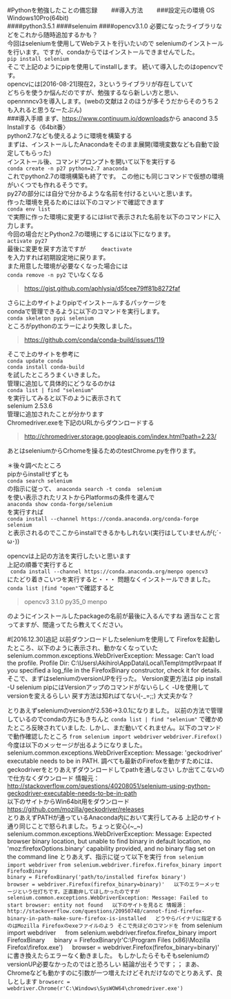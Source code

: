 #Pythonを勉強したことの備忘録　　
##導入方法　　
###設定元の環境
OS　Windows10Pro(64bit)  
####python3.5.1
####selenuim
####opencv3.1.0 
必要になったライブラリなどをこれから随時追加するかも？  
今回はseleniumを使用してWebテストを行いたいので
seleniumのインストールを行います。ですが、condaからではインストールできませんでした。  
`pip install selenium`  
そこで上記のようにpipを使用してinstallします。
続いて導入したのはopencvです。  
opencvには[2016-08-21]現在2，3というライブラリが存在していて  
どちらを使うか悩んだのですが、勉強するなら新しい方と思い、  
opennnncv3を導入します。(webの文献は２のほうが多そうだからそのうち２も入れると思うなーたぶん)  
###導入手順
 まず、<https://www.continuum.io/downloads>から
 anacond 3.5 Installする〈64bit番〉  
python2.7なども使えるように環境を構築する  
まずは、インストールしたAnacondaをそのまま展開(環境変数なども自動で設定してもらった)  
 インストール後、コマンドプロンプトを開いて以下を実行する  
 `conda create -n p27 python=2.7 anaconda`  
 これでpython2.7の環境構築も終了です。 
 この他にも同じコマンドで仮想の環境がいくつでも作れるそうです。  
 py27の部分には自分で分かるような名前を付けるといいと思います。  
 作った環境を見るためには以下のコマンドで確認できます  
`conda env list`  
で実際に作った環境に変更するにはlistで表示された名前を以下のコマンドに入力します。  
今回の場合だとPython2.7の環境にするには以下になります。  
`activate py27`  
最後に変更を戻す方法ですが  　　
`deactivate`  
を入力すれば初期設定地に戻ります。  
また用意した環境が必要なくなった場合には  
`conda remove -n py2`
でいなくなる    
>https://gist.github.com/aphlysia/d5fcee79ff81b8272faf   

さらに上のサイトよりpipでインストールするパッケージを  
condaで管理できるように以下のコマンドを実行します。  
`conda skeleton pypi selenium`  
ところがpythonのエラーにより失敗しました。  
>https://github.com/conda/conda-build/issues/119   

そこで上のサイトを参考に  
`conda update conda`  
`conda install conda-build`  
を試したところうまくいきました。  
管理に追加して具体的にどうなるのかは  
 `conda list | find "selenium"`  
 を実行してみると以下のように表示されて  
 selenium                  2.53.6                    <pip>  
管理に追加されたことが分かります  
Chromedriver.exeを下記のURLからダウンロードする
>http://chromedriver.storage.googleapis.com/index.html?path=2.23/

あとはseleniumからCrhomeを操るためのtestChrome.pyを作ります。  

＊後々調べたところ  
pipからinstallせずとも  
`conda search selenium`  
の指示に従って、
`anaconda search -t conda  selenium`  
を使い表示されたリストからPlatformsの条件を選んで  
`anaconda show conda-forge/selenium`  
を実行すれば  
`conda install --channel https://conda.anaconda.org/conda-forge selenium`  
と表示されるのでここからinstallできるかもしれない(実行はしていませんが(;´･ω･))  

opencvは上記の方法を実行したいと思います  
上記の順番で実行すると  
` conda install --channel https://conda.anaconda.org/menpo opencv3`  
にたどり着きこいつを実行すると・・・
問題なくインストールできました。
`conda list |find "open"`で確認すると
>opencv3                   3.1.0                    py35_0    menpo

のようにインストールしたpackageの名前が最後に入るんですね
適当なこと言ってますが、間違ってたら教えてください。


#[2016.12.30]追記
以前ダウンロードしたseleniumを使用して
Firefoxを起動したところ、以下のように表示され、動かなくなっていた
selenium.common.exceptions.WebDriverException: Message: Can't load the profile. Profile Dir: C:\Users\Akihiro\AppData\Local\Temp\tmpt9vrpaat If you specified a log_file in the FirefoxBinary constructor, check it for details.
そこで、まずはseleniumのversionUPを行った。
Version変更方法は
pip install -U selenium
pipにはVersionアップのコマンドがないらしく
-Uを使用してversionを変えるらしい
戻す方法は知ればてない(-_=;;)
大丈夫かな？

とりあえずseleniumのversionが2.536→3.0.1になりました。
以前の方法で管理しているのでcondaの方にもきちんと
`conda list | find "selenium"` 
で確かめたところ反映されていました.
しかし、まだ動いてくれません。以下のコマンドで動作確認したところ
`from selenium import webdriver`
`webdriver.Firefox()`
今度は以下のメッセージが出るようになりました。
selenium.common.exceptions.WebDriverException: Message: 'geckodriver' executable needs to be in PATH.
調べても最新のFirefoxを動かすためには、
geckodriverをとりあえずダウンロードしてpathを通しなさい
しか出てこないので仕方なくダウンロード
情報元：http://stackoverflow.com/questions/40208051/selenium-using-python-geckodriver-executable-needs-to-be-in-path  
以下のサイトからWin64bit用をダウンロード
https://github.com/mozilla/geckodriver/releases  
とりあえずPATHが通っているAnaconda内において実行してみる
上記のサイト通り同じことで怒られました。ちょっと安心(~_~)
selenium.common.exceptions.WebDriverException: Message: Expected browser binary location, but unable to find binary in default location, no 'moz:firefoxOptions.binary' capability provided, and no binary flag set on the command line
とりあえず、指示に従って以下を実行
`from selenium import webdriver`
`from selenium.webdriver.firefox.firefox_binary import FirefoxBinary`  
`binary = FirefoxBinary('path/to/installed firefox binary')`  
`browser = webdriver.Firefox(firefox_binary=binary)'  
以下のエラーメッセージという仕打ちです。正直勘弁してほしかったのですが
selenium.common.exceptions.WebDriverException: Message: Failed to start browser:
entity not found  
以下のサイトを見ると
情報源：http://stackoverflow.com/questions/20950748/cannot-find-firefox-binary-in-path-make-sure-firefox-is-installed  
どうやらバイナリに指定するのはMozilla Firefoxのexeファイルのよう
そこで先ほどのコマンドを
`from selenium import webdriver`  
`from selenium.webdriver.firefox.firefox_binary import FirefoxBinary`  
`binary = FirefoxBinary(r'C:\Program Files (x86)\Mozilla Firefox\firefox.exe')`  
`browser = webdriver.Firefox(firefox_binary=binary)'  
に書き換えたらエラーなく動きました。
もしかしたらそもそもseleniumのversionUP必要なかったのではと恐ろしい
結論が出そうです；；
まあ、Chromeなども動かすのに引数が一つ増えたけどそれだけなのでとりあえず、良しとします
`browserc = webdriver.Chrome(r'C:\Windows\SysWOW64\chromedriver.exe')`  
